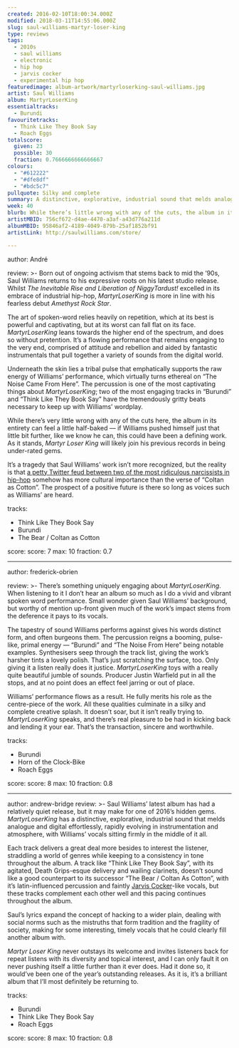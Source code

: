 ```yaml
---
created: 2016-02-10T18:00:34.000Z
modified: 2018-03-11T14:55:06.000Z
slug: saul-williams-martyr-loser-king
type: reviews
tags:
  - 2010s
  - saul williams
  - electronic
  - hip hop
  - jarvis cocker
  - experimental hip hop
featuredimage: album-artwork/martyrloserking-saul-williams.jpg
artist: Saul Williams
album: MartyrLoserKing
essentialtracks:
  - Burundi
favouritetracks:
  - Think Like They Book Say
  - Roach Eggs
totalscore:
  given: 23
  possible: 30
  fraction: 0.7666666666666667
colours:
  - "#612222"
  - "#dfe8df"
  - "#bdc5c7"
pullquote: Silky and complete
summary: A distinctive, explorative, industrial sound that melds analogue and digital effortlessly, rapidly evolving in instrumentation and atmosphere, with Williams' vocals sitting firmly in the middle of it all.
week: 40
blurb: While there’s little wrong with any of the cuts, the album in its entirety can feel a little half-baked. An extra push could have made this Williams' defining work.
artistMBID: 756cf672-d4ae-4470-a3af-a43d776a211d
albumMBID: 95846af2-4189-4049-879b-25af1852bf91
artistLink: http://saulwilliams.com/store/

---
```


author: André

review: >-
  Born out of ongoing activism that stems back to mid the ‘90s, Saul Williams returns to his expressive roots on his latest studio release. Whilst *The Inevitable Rise and Liberation of NiggyTardust!* excelled in its embrace of industrial hip-hop, *MartyrLoserKing* is more in line with his fearless debut *Amethyst Rock Star*. 
  
  The art of spoken-word relies heavily on repetition, which at its best is powerful and captivating, but at its worst can fall flat on its face. *MartyrLoserKing* leans towards the higher end of the spectrum, and does so without pretention. It’s a flowing performance that remains engaging to the very end, comprised of attitude and rebellion and aided by fantastic instrumentals that pull together a variety of sounds from the digital world. 
  
  Underneath the skin lies a tribal pulse that emphatically supports the raw energy of Williams’ performance, which virtually turns ethereal on “The Noise Came From Here”. The percussion is one of the most captivating things about *MartyrLoserKing*; two of the most engaging tracks in “Burundi” and “Think Like They Book Say” have the tremendously gritty beats necessary to keep up with Williams’ wordplay. 
  
  While there’s very little wrong with any of the cuts here, the album in its entirety can feel a little half-baked — if Williams pushed himself just that little bit further, like we know he can, this could have been a defining work. As it stands, *Martyr Loser King* will likely join his previous records in being under-rated gems. 
  
  It’s a tragedy that Saul Williams’ work isn’t more recognized, but the reality is that [a petty Twitter feud between two of the most ridiculous narcissists in hip-hop](http://pitchfork.com/news/63189-kanye-west-viciously-attacks-wiz-khalifa-in-incredible-twitter-rant/) somehow has more cultural importance than the verse of “Coltan as Cotton”. The prospect of a positive future is there so long as voices such as Williams’ are heard.

tracks:
  - Think Like They Book Say
  - ­Burundi
  - ­The Bear / Coltan as Cotton

score:
  score: 7
  max: 10
  fraction: 0.7

---
author: frederick-obrien

review: >-
  There’s something uniquely engaging about *MartyrLoserKing*. When listening to it I don’t hear an album so much as I do a vivid and vibrant spoken word performance. Small wonder given Saul Williams’ background, but worthy of mention up-front given much of the work’s impact stems from the deference it pays to its vocals. 
  
  The tapestry of sound Williams performs against gives his words distinct form, and often burgeons them. The percussion reigns a booming, pulse-like, primal energy — “Burundi” and “The Noise From Here” being notable examples. Synthesisers seep through the track list, giving the work’s harsher tints a lovely polish. That’s just scratching the surface, too. Only giving it a listen really does it justice. *MartyrLoserKing* toys with a really quite beautiful jumble of sounds. Producer Justin Warfield put in all the stops, and at no point does an effect feel jarring or out of place. 
  
  Williams’ performance flows as a result. He fully merits his role as the centre-piece of the work. All these qualities culminate in a silky and complete creative splash. It doesn’t soar, but it isn’t really trying to. *MartyrLoserKing* speaks, and there’s real pleasure to be had in kicking back and lending it your ear. That’s the transaction, sincere and worthwhile.

tracks:
  - Burundi
  - ­Horn of the Clock-Bike
  - ­Roach Eggs

score:
  score: 8
  max: 10
  fraction: 0.8

---
author: andrew-bridge
review: >-
  Saul Williams’ latest album has had a relatively quiet release, but it may make for one of 2016’s hidden gems. *MartyrLoserKing* has a distinctive, explorative, industrial sound that melds analogue and digital effortlessly, rapidly evolving in instrumentation and atmosphere, with Williams’ vocals sitting firmly in the middle of it all. 
  
  Each track delivers a great deal more besides to interest the listener, straddling a world of genres while keeping to a consistency in tone throughout the album. A track like “Think Like They Book Say”, with its agitated, Death Grips-esque delivery and wailing clarinets, doesn’t sound like a good counterpart to its successor “The Bear / Coltan As Cotton”, with it’s latin-influenced percussion and faintly [Jarvis Cocker](/reviews/jarvis-cocker-jarvis/)-like vocals, but these tracks complement each other well and this pacing continues throughout the album. 
  
  Saul’s lyrics expand the concept of hacking to a wider plain, dealing with social norms such as the mistruths that form tradition and the fragility of society, making for some interesting, timely vocals that he could clearly fill another album with. 
  
  *Martyr Loser King* never outstays its welcome and invites listeners back for repeat listens with its diversity and topical interest, and I can only fault it on never pushing itself a little further than it ever does. Had it done so, it would’ve been one of the year’s outstanding releases. As it is, it’s a brilliant album that I’ll most definitely be returning to.

tracks:
  - Burundi
  - ­Think Like They Book Say
  - ­Roach Eggs

score:
  score: 8
  max: 10
  fraction: 0.8

